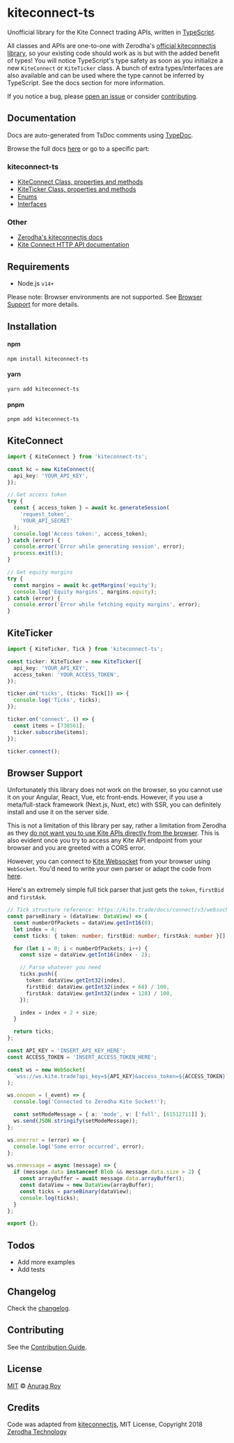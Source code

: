 # kiteconnect-ts

Unofficial library for the Kite Connect trading APIs, written in [TypeScript](https://www.typescriptlang.org/).

All classes and APIs are one-to-one with Zerodha's [official kiteconnectjs library](https://github.com/zerodha/kiteconnectjs), so your existing code should work as is but with the added benefit of types! You will notice TypeScript's type safety as soon as you initialize a new `KiteConnect` or `KiteTicker` class. A bunch of extra types/interfaces are also available and can be used where the type cannot be inferred by TypeScript. See the docs section for more information.

If you notice a bug, please [open an issue](https://github.com/anurag-roy/kiteconnect-ts/issues/new) or consider [contributing](./CONTRIBUTING.md).

## Documentation

Docs are auto-generated from TsDoc comments using [TypeDoc](https://typedoc.org/).

Browse the full docs [here](https://kiteconnect.anuragroy.dev) or go to a specific part:

### kiteconnect-ts

- [KiteConnect Class, properties and methods](https://kiteconnect.anuragroy.dev/classes/KiteConnect)
- [KiteTicker Class, properties and methods](https://kiteconnect.anuragroy.dev/classes/KiteTicker)
- [Enums](https://kiteconnect.anuragroy.dev/modules#enumerations)
- [Interfaces](https://kiteconnect.anuragroy.dev/modules#interfaces)

### Other

- [Zerodha's kiteconnectjs docs](https://kite.trade/docs/kiteconnectjs/v3)
- [Kite Connect HTTP API documentation](https://kite.trade/docs/connect/v3)

## Requirements

- Node.js `v14+`

Please note: Browser environments are not supported. See [Browser Support](#browser-support) for more details.

## Installation

#### npm

```
npm install kiteconnect-ts
```

#### yarn

```
yarn add kiteconnect-ts
```

#### pnpm

```
pnpm add kiteconnect-ts
```

## KiteConnect

```typescript
import { KiteConnect } from 'kiteconnect-ts';

const kc = new KiteConnect({
  api_key: 'YOUR_API_KEY',
});

// Get access token
try {
  const { access_token } = await kc.generateSession(
    'request_token',
    'YOUR_API_SECRET'
  );
  console.log('Access token:', access_token);
} catch (error) {
  console.error('Error while generating session', error);
  process.exit(1);
}

// Get equity margins
try {
  const margins = await kc.getMargins('equity');
  console.log('Equity margins', margins.equity);
} catch (error) {
  console.error('Error while fetching equity margins', error);
}
```

## KiteTicker

```typescript
import { KiteTicker, Tick } from 'kiteconnect-ts';

const ticker: KiteTicker = new KiteTicker({
  api_key: 'YOUR_API_KEY',
  access_token: 'YOUR_ACCESS_TOKEN',
});

ticker.on('ticks', (ticks: Tick[]) => {
  console.log('Ticks', ticks);
});

ticker.on('connect', () => {
  const items = [738561];
  ticker.subscribe(items);
});

ticker.connect();
```

## Browser Support

Unfortunately this library does not work on the browser, so you cannot use it on your Angular, React, Vue, etc front-ends. However, if you use a meta/full-stack framework (Next.js, Nuxt, etc) with SSR, you can definitely install and use it on the server side.

This is not a limitation of this library per say, rather a limitation from Zerodha as they [do not want you to use Kite APIs directly from the browser](https://kite.trade/forum/discussion/comment/25372/#Comment_25372). This is also evident once you try to access any Kite API endpoint from your browser and you are greeted with a CORS error.

However, you can connect to [Kite Websocket](https://kite.trade/docs/connect/v3/websocket/) from your browser using `WebSocket`. You'd need to write your own parser or adapt the code from [here](https://github.com/anurag-roy/kiteconnect-ts/blob/main/lib/ticker/index.ts#L87).

Here's an extremely simple full tick parser that just gets the `token`, `firstBid` and `firstAsk`.

```typescript
// Tick structure reference: https://kite.trade/docs/connect/v3/websocket/#message-structure
const parseBinary = (dataView: DataView) => {
  const numberOfPackets = dataView.getInt16(0);
  let index = 4;
  const ticks: { token: number; firstBid: number; firstAsk: number }[] = [];

  for (let i = 0; i < numberOfPackets; i++) {
    const size = dataView.getInt16(index - 2);

    // Parse whatever you need
    ticks.push({
      token: dataView.getInt32(index),
      firstBid: dataView.getInt32(index + 68) / 100,
      firstAsk: dataView.getInt32(index + 128) / 100,
    });

    index = index + 2 + size;
  }

  return ticks;
};

const API_KEY = 'INSERT_API_KEY_HERE';
const ACCESS_TOKEN = 'INSERT_ACCESS_TOKEN_HERE';

const ws = new WebSocket(
  `wss://ws.kite.trade?api_key=${API_KEY}&access_token=${ACCESS_TOKEN}`
);

ws.onopen = (_event) => {
  console.log('Connected to Zerodha Kite Socket!');

  const setModeMessage = { a: 'mode', v: ['full', [61512711]] };
  ws.send(JSON.stringify(setModeMessage));
};

ws.onerror = (error) => {
  console.log('Some error occurred', error);
};

ws.onmessage = async (message) => {
  if (message.data instanceof Blob && message.data.size > 2) {
    const arrayBuffer = await message.data.arrayBuffer();
    const dataView = new DataView(arrayBuffer);
    const ticks = parseBinary(dataView);
    console.log(ticks);
  }
};

export {};
```

## Todos

- Add more examples
- Add tests

## Changelog

Check the [changelog](./CHANGELOG.md).

## Contributing

See the [Contribution Guide](./CONTRIBUTING.md).

## License

[MIT](./LICENSE) © [Anurag Roy](https://github.com/anurag-roy)

## Credits

Code was adapted from [kiteconnectjs](https://github.com/zerodha/kiteconnectjs), MIT License, Copyright 2018 [Zerodha Technology](http://zerodha.com)
